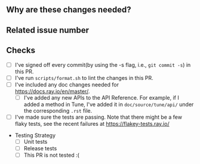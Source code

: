 <!-- Thank you for your contribution! Please review https://github.com/ray-project/ray/blob/master/CONTRIBUTING.rst before opening a pull request. -->

<!-- Please add a reviewer to the assignee section when you create a PR. If you don't have the access to it, we will shortly find a reviewer and assign them to your PR. -->

## Why are these changes needed?

<!-- Please give a short summary of the change and the problem this solves. -->

## Related issue number

<!-- For example: "Closes #1234" -->

## Checks

- [ ] I've signed off every commit(by using the -s flag, i.e., `git commit -s`) in this PR.
- [ ] I've run `scripts/format.sh` to lint the changes in this PR.
- [ ] I've included any doc changes needed for https://docs.ray.io/en/master/.
    - [ ] I've added any new APIs to the API Reference. For example, if I added a 
           method in Tune, I've added it in `doc/source/tune/api/` under the 
           corresponding `.rst` file.
- [ ] I've made sure the tests are passing. Note that there might be a few flaky tests, see the recent failures at https://flakey-tests.ray.io/
- Testing Strategy
   - [ ] Unit tests
   - [ ] Release tests
   - [ ] This PR is not tested :(

